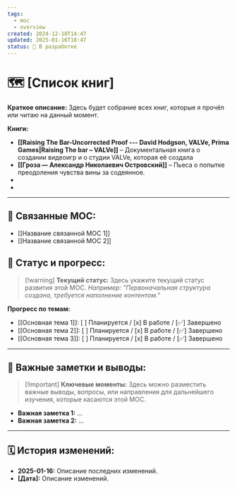 ```yaml
---
tags:
  - moc
  - overview
created: 2024-12-18T14:47
updated: 2025-01-16T18:47
status: 🚧 В разработке
---
```


# 🗺️ **[Список книг]**

**Краткое описание:** Здесь будет собрание всех книг, которые я прочёл или читаю на данный момент.

**Книги:**

- **[[Raising The Bar-Uncorrected Proof --- David Hodgson, VALVe, Prima Games|Raising The bar – VALVe]]** – Документальная книга о создании видеоигр и о студии VALVe, которая её создала
-  **[[Гроза — Александр Николаевич Островский]]** – Пьеса о попытке преодоления чувства вины за содеянное.
- 
- 

---

## 🔗 **Связанные MOC:**

- [[Название связанной MOC 1]]
- [[Название связанной MOC 2]]

## 🚦 **Статус и прогресс:**

> [!warning] **Текущий статус:**  Здесь укажите текущий статус развития этой MOC. _Например: "Первоначальная структура создана, требуется наполнение контентом."_

**Прогресс по темам:**

- [[Основная тема 1]]:  [ ] Планируется / [x] В работе / [✅] Завершено
- [[Основная тема 2]]:  [ ] Планируется / [x] В работе / [✅] Завершено
- [[Основная тема 3]]:  [ ] Планируется / [x] В работе / [✅] Завершено

---

## 📌 **Важные заметки и выводы:**

> [!important] **Ключевые моменты:** Здесь можно разместить важные выводы, вопросы, или направления для дальнейшего изучения, которые касаются этой MOC.

- **Важная заметка 1:** ...
- **Важная заметка 2:** ...

---

## 🗓️ **История изменений:**

- **2025-01-16:**  Описание последних изменений.
- **[Дата]:**  Описание изменений.